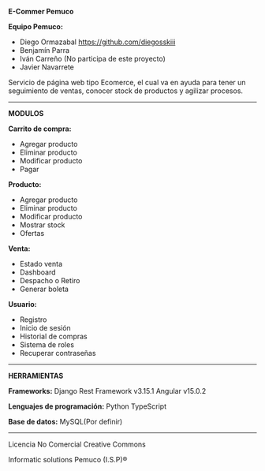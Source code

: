 **E-Commer Pemuco**

**Equipo Pemuco:**
* Diego Ormazabal https://github.com/diegosskiii
* Benjamín Parra
* Iván Carreño (No participa de este proyecto)
* Javier Navarrete

Servicio de página web tipo Ecomerce, el cual va en ayuda para tener un seguimiento de ventas, conocer stock de productos y agilizar procesos.

----------------------------------------------------------------------------------------------------------------------------------------------

**MODULOS**

**Carrito de compra:**
* Agregar producto
* Eliminar producto
* Modificar producto
* Pagar

**Producto:**
* Agregar producto
* Eliminar producto
* Modificar producto
* Mostrar stock
* Ofertas 

**Venta:**
* Estado venta 
* Dashboard  
* Despacho o Retiro
* Generar boleta
	
	
**Usuario:**
* Registro
* Inicio de sesión
* Historial de compras
* Sistema de roles 
* Recuperar contraseñas

----------------------------------------------------------------------------------------------------------------------------------------------

**HERRAMIENTAS**

**Frameworks:**
	    Django Rest Framework v3.15.1
	    Angular v15.0.2

**Lenguajes de programación:**
	    Python
 	    TypeScript

**Base de datos:**
        MySQL(Por definir)

-----------------------------------------------------------------------------------------------------------------------------------------------

Licencia No Comercial Creative Commons

Informatic solutions Pemuco (I.S.P)®

 
